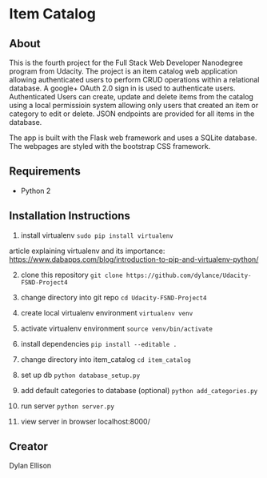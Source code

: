 # Item Catalog

## About

This is the fourth project for the Full Stack Web Developer Nanodegree program from Udacity. The project is an item catalog web application allowing authenticated users to perform CRUD operations within a relational database. A google+ OAuth 2.0 sign in is used to authenticate users. Authenticated Users can create, update and delete items from the catalog using a local permissioin system allowing only users that created an item or category to edit or delete. JSON endpoints are provided for all items in the database.

The app is built with the Flask web framework and uses a SQLite database. The webpages are styled with the bootstrap CSS framework.

## Requirements

* Python 2


## Installation Instructions

1. install virtualenv
`sudo pip install virtualenv`

article explaining virtualenv and its importance: https://www.dabapps.com/blog/introduction-to-pip-and-virtualenv-python/


2. clone this repository
`git clone https://github.com/dylance/Udacity-FSND-Project4`

3. change directory into git repo
`cd Udacity-FSND-Project4`

4. create local virtualenv environment
`virtualenv venv`

5. activate virtualenv environment
`source venv/bin/activate`

6. install dependencies
`pip install --editable .`

7. change directory into item_catalog
`cd item_catalog`

8. set up db
`python database_setup.py`

9. add default categories to database (optional)
`python add_categories.py`

10. run server
`python server.py`

11. view server in browser localhost:8000/

## Creator
Dylan Ellison
